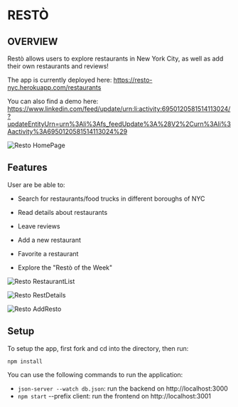 
# RESTÒ

## OVERVIEW

Restò allows users to explore restaurants in New York City, as well as add their own restaurants and reviews!

The app is currently deployed here: https://resto-nyc.herokuapp.com/restaurants

You can also find a demo here: https://www.linkedin.com/feed/update/urn:li:activity:6950120581514113024/?updateEntityUrn=urn%3Ali%3Afs_feedUpdate%3A%28V2%2Curn%3Ali%3Aactivity%3A6950120581514113024%29

![Resto  HomePage](https://user-images.githubusercontent.com/79528112/189644550-1b751d2f-8242-40b6-9322-6cd8ce374cd9.JPG)

## Features

User are be able to:

-	Search for restaurants/food trucks in different boroughs of NYC

-	Read details about restaurants

-	Leave reviews

-	Add a new restaurant

-	Favorite a restaurant

- Explore the "Restò of the Week"

![Resto  RestaurantList](https://user-images.githubusercontent.com/79528112/189644050-a1b41be7-e065-46ca-b47a-cebfe3e456dc.JPG)

![Resto  RestDetails](https://user-images.githubusercontent.com/79528112/189644078-9939988d-e899-4ec7-a1cd-296eaa4ba8e4.JPG)

![Resto  AddResto](https://user-images.githubusercontent.com/79528112/189644097-d0163074-783c-4e5f-838e-6182f5726e22.JPG)

## Setup

To setup the app, first fork and cd into the directory, then run:

```
npm install
```

You can use the following commands to run the application:

- ```json-server --watch db.json```: run the backend on http://localhost:3000
- ```npm start``` --prefix client: run the frontend on http://localhost:3001




